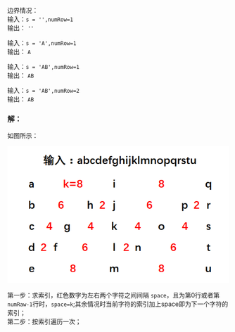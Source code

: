 边界情况：<br>
输入：`s = '',numRow=1`<br>
输出： `''`

输入：`s = 'A',numRow=1`<br>
输出： `A`

输入：`s = 'AB',numRow=1`<br>
输出： `AB`

输入：`s = 'AB',numRow=2`<br>
输出： `AB`

### 解：
如图所示：

![p1](./p1.png)

第一步：求索引，红色数字为左右两个字符之间间隔 `space`，且为第0行或者第`numRaw-1`行时，`space=k`;其余情况时当前字符的索引加上space即为下一个字符的索引；<br>
第二步：按索引遍历一次；

